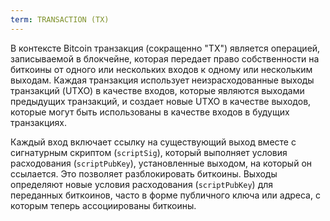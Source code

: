 ```yaml
---
term: TRANSACTION (TX)
---
```


В контексте Bitcoin транзакция (сокращенно "TX") является операцией, записываемой в блокчейне, которая передает право собственности на биткоины от одного или нескольких входов к одному или нескольким выходам. Каждая транзакция использует неизрасходованные выходы транзакций (UTXO) в качестве входов, которые являются выходами предыдущих транзакций, и создает новые UTXO в качестве выходов, которые могут быть использованы в качестве входов в будущих транзакциях.

Каждый вход включает ссылку на существующий выход вместе с сигнатурным скриптом (`scriptSig`), который выполняет условия расходования (`scriptPubKey`), установленные выходом, на который он ссылается. Это позволяет разблокировать биткоины. Выходы определяют новые условия расходования (`scriptPubKey`) для переданных биткоинов, часто в форме публичного ключа или адреса, с которым теперь ассоциированы биткоины.